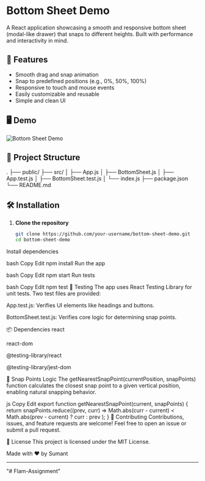# Bottom Sheet Demo

A React application showcasing a smooth and responsive bottom sheet (modal-like drawer) that snaps to different heights. Built with performance and interactivity in mind.

## 🚀 Features

- Smooth drag and snap animation
- Snap to predefined positions (e.g., 0%, 50%, 100%)
- Responsive to touch and mouse events
- Easily customizable and reusable
- Simple and clean UI

## 🖥️ Demo

![Bottom Sheet Demo](https://user-images.githubusercontent.com/your-placeholder/demo-gif.gif)

## 📁 Project Structure

.
├── public/
├── src/
│ ├── App.js
│ ├── BottomSheet.js
│ ├── App.test.js
│ ├── BottomSheet.test.js
│ └── index.js
├── package.json
└── README.md
## 🛠️ Installation

1. **Clone the repository**
   ```bash
   git clone https://github.com/your-username/bottom-sheet-demo.git
   cd bottom-sheet-demo
Install dependencies

bash
Copy
Edit
npm install
Run the app

bash
Copy
Edit
npm start
Run tests

bash
Copy
Edit
npm test
🧪 Testing
The app uses React Testing Library for unit tests. Two test files are provided:

App.test.js: Verifies UI elements like headings and buttons.

BottomSheet.test.js: Verifies core logic for determining snap points.

📦 Dependencies
react

react-dom

@testing-library/react

@testing-library/jest-dom

📌 Snap Points Logic
The getNearestSnapPoint(currentPosition, snapPoints) function calculates the closest snap point to a given vertical position, enabling natural snapping behavior.

js
Copy
Edit
export function getNearestSnapPoint(current, snapPoints) {
  return snapPoints.reduce((prev, curr) =>
    Math.abs(curr - current) < Math.abs(prev - current) ? curr : prev
  );
}
🤝 Contributing
Contributions, issues, and feature requests are welcome!
Feel free to open an issue or submit a pull request.

📄 License
This project is licensed under the MIT License.

Made with ❤️ by Sumant

---
 
 






"# Flam-Assignment" 
